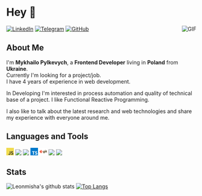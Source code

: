 # Hey 👋

<img align="right" alt="GIF" src="https://media.giphy.com/media/vzO0Vc8b2VBLi/giphy.gif" />

<a href="https://www.linkedin.com/in/mykhailo-pylkevych/" target="_blank"><img src="https://img.shields.io/badge/-LinkedIn-0a66c2?style=flat-square&logo=LinkedIn" alt="LinkedIn"></a>
<a href="https://t.me/Myphis345" target="_blank"><img src="https://img.shields.io/badge/-Telegram-0088cc?style=flat-square&logo=telegram" alt="Telegram"></a>
<a href="https://github.com/leonmisha/" target="_blank"><img src="https://img.shields.io/badge/-GitHub-181717?style=flat-square&logo=github" alt="GitHub"></a>


## About Me

I'm **Mykhailo Pylkevych**, a **Frontend Developer** living in **Poland** from **Ukraine**.<br/>
Currently I'm looking for a project/job.<br/>
I have 4 years of experience in web development.

In Developing I'm interested in process automation and quality of technical base of a project. I like Functional Reactive Programming.

I also like to talk about the latest research and web technologies and share my experience with everyone around me.


## Languages and Tools
<code><img height="20" src="https://raw.githubusercontent.com/github/explore/80688e429a7d4ef2fca1e82350fe8e3517d3494d/topics/javascript/javascript.png"></code>
<code><img height="20" src="https://upload.wikimedia.org/wikipedia/commons/thumb/9/95/Vue.js_Logo_2.svg/32px-Vue.js_Logo_2.svg.png"></code>
<code><img height="20" src="https://upload.wikimedia.org/wikipedia/commons/a/a7/React-icon.svg"></code>
<code><img height="20" src="https://raw.githubusercontent.com/github/explore/80688e429a7d4ef2fca1e82350fe8e3517d3494d/topics/typescript/typescript.png"></code>
<code><img height="20" src="https://raw.githubusercontent.com/github/explore/80688e429a7d4ef2fca1e82350fe8e3517d3494d/topics/git/git.png"></code>
<code><img height="20" src="https://upload.wikimedia.org/wikipedia/commons/thumb/d/d5/CSS3_logo_and_wordmark.svg/32px-CSS3_logo_and_wordmark.svg.png"></code>
<code><img height="20" src="https://upload.wikimedia.org/wikipedia/commons/thumb/6/61/HTML5_logo_and_wordmark.svg/32px-HTML5_logo_and_wordmark.svg.png"></code>

<!-- Good old days... -->
<!--<code><img height="20" src="https://raw.githubusercontent.com/github/explore/93d8a67084f94b2a444e510199a6e7622e5b09a3/topics/dotnet/dotnet.png"></code>-->
<!--<code><img height="20" src="https://raw.githubusercontent.com/github/explore/80688e429a7d4ef2fca1e82350fe8e3517d3494d/topics/csharp/csharp.png"></code>-->


## Stats

![Leonmisha's github stats](https://github-readme-stats.vercel.app/api?username=leonmisha&show_icons=true&hide_border=false&theme=tokyonight&count_private=true&hide_title=false)
[![Top Langs](https://github-readme-stats.vercel.app/api/top-langs/?username=leonmisha&hide=html&theme=tokyonight&layout=compact)](https://github.com/anuraghazra/github-readme-stats)

